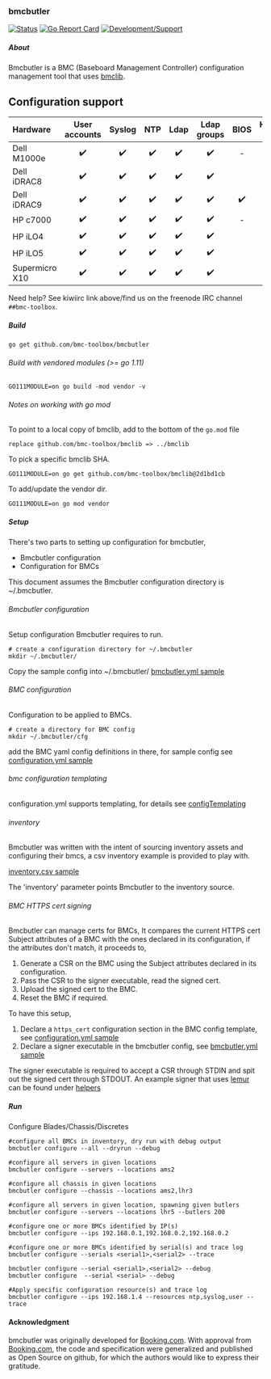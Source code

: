 ### bmcbutler

[![Status](https://api.travis-ci.org/bmc-toolbox/bmcbutler.svg?branch=master)](https://travis-ci.org/bmc-toolbox/bmcbutler)
[![Go Report Card](https://goreportcard.com/badge/github.com/bmc-toolbox/bmcbutler)](https://goreportcard.com/report/github.com/bmc-toolbox/bmcbutler)
[![Development/Support](https://img.shields.io/badge/chat-on%20freenode-brightgreen.svg)](https://kiwiirc.com/client/irc.freenode.net/##bmc-toolbox)

##### About

Bmcbutler is a BMC (Baseboard Management Controller) configuration management tool that uses [bmclib](https://github.com/bmc-toolbox/bmclib).

## Configuration support

Hardware      | User accounts | Syslog  |  NTP  | Ldap  | Ldap groups  | BIOS  | HTTPS Cert  |
:-----------  | :-----------: | :-----: | :---: | :---: | :----------: | :--: | :---: |
Dell M1000e   | :heavy_check_mark: | :heavy_check_mark: | :heavy_check_mark: | :heavy_check_mark: | :heavy_check_mark: | - | |
Dell iDRAC8   | :heavy_check_mark: | :heavy_check_mark: | :heavy_check_mark: | :heavy_check_mark: | :heavy_check_mark: | | :heavy_check_mark: |
Dell iDRAC9   | :heavy_check_mark: | :heavy_check_mark: | :heavy_check_mark: | :heavy_check_mark: | :heavy_check_mark: | :heavy_check_mark: | |
HP c7000      | :heavy_check_mark: | :heavy_check_mark: | :heavy_check_mark: | :heavy_check_mark: | :heavy_check_mark: | - | |
HP iLO4       | :heavy_check_mark: | :heavy_check_mark: | :heavy_check_mark: | :heavy_check_mark: | :heavy_check_mark: | | :heavy_check_mark: |
HP iLO5       | :heavy_check_mark: | :heavy_check_mark: | :heavy_check_mark: | :heavy_check_mark: | :heavy_check_mark: | | :heavy_check_mark: |
Supermicro X10 | :heavy_check_mark: | :heavy_check_mark: | :heavy_check_mark: | :heavy_check_mark: | :heavy_check_mark: | | :heavy_check_mark: |


Need help? See kiwiirc link above/find us on the freenode IRC channel `##bmc-toolbox`.

##### Build
`go get github.com/bmc-toolbox/bmcbutler`

###### Build with vendored modules (>= go 1.11)
`GO111MODULE=on go build -mod vendor -v`

###### Notes on working with go mod

To point to a local copy of bmclib, add to the bottom of the `go.mod` file

`replace github.com/bmc-toolbox/bmclib => ../bmclib`

To pick a specific bmclib SHA.

`GO111MODULE=on go get github.com/bmc-toolbox/bmclib@2d1bd1cb`

To add/update the vendor dir.

`GO111MODULE=on go mod vendor`

##### Setup
There's two parts to setting up configuration for bmcbutler,

* Bmcbutler configuration
* Configuration for BMCs

This document assumes the Bmcbutler configuration directory is ~/.bmcbutler.

###### Bmcbutler configuration
Setup configuration Bmcbutler requires to run.

```
# create a configuration directory for ~/.bmcbutler
mkdir ~/.bmcbutler/
```
Copy the sample config into ~/.bmcbutler/
[bmcbutler.yml sample](../master/samples/bmcbutler.yml.sample)

###### BMC configuration
Configuration to be applied to BMCs.

```
# create a directory for BMC config
mkdir ~/.bmcbutler/cfg
```
add the BMC yaml config definitions in there, for sample config see [configuration.yml sample](../master/samples/cfg/configuration.yml)

###### bmc configuration templating
configuration.yml supports templating, for details see [configTemplating](../master/docs/configTemplating.md)

###### inventory
Bmcbutler was written with the intent of sourcing inventory assets and configuring their bmcs,
a csv inventory example is provided to play with.

[inventory.csv sample](../master/samples/inventory.csv.sample)

The 'inventory' parameter points Bmcbutler to the inventory source.

###### BMC HTTPS cert signing
Bmcbutler can manage certs for BMCs, 
It compares the current HTTPS cert Subject attributes of a BMC with the ones declared in its configuration,
if the attributes don't match, it proceeds to,

1. Generate a CSR on the BMC using the Subject attributes declared in its configuration.
2. Pass the CSR to the signer executable, read the signed cert.
3. Upload the signed cert to the BMC.
4. Reset the BMC if required.

To have this setup,

1. Declare a `https_cert` configuration section in the BMC config template, see [configuration.yml sample](../master/samples/cfg/configuration.yml)
2. Declare a signer executable in the bmcbutler config, see [bmcbutler.yml sample](../master/samples/bmcbutler.yml.sample) 

The signer executable is required to accept a CSR through STDIN and spit out the signed cert through STDOUT.
An example signer that uses [lemur](https://github.com/Netflix/lemur) can be found under [helpers](../master/helpers)

##### Run

Configure Blades/Chassis/Discretes

```
#configure all BMCs in inventory, dry run with debug output
bmcbutler configure --all --dryrun --debug

#configure all servers in given locations
bmcbutler configure --servers --locations ams2

#configure all chassis in given locations
bmcbutler configure --chassis --locations ams2,lhr3 

#configure all servers in given location, spawning given butlers
bmcbutler configure --servers --locations lhr5 --butlers 200

#configure one or more BMCs identified by IP(s)
bmcbutler configure --ips 192.168.0.1,192.168.0.2,192.168.0.2

#configure one or more BMCs identified by serial(s) and trace log
bmcbutler configure --serials <serial1>,<serial2> --trace

bmcbutler configure --serial <serial1>,<serial2> --debug
bmcbutler configure  --serial <serial> --debug

#Apply specific configuration resource(s) and trace log
bmcbutler configure --ips 192.168.1.4 --resources ntp,syslog,user --trace
```

#### Acknowledgment

bmcbutler was originally developed for [Booking.com](http://www.booking.com).
With approval from [Booking.com](http://www.booking.com), the code and
specification were generalized and published as Open Source on github, for
which the authors would like to express their gratitude.
